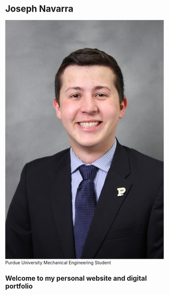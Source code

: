 # Joseph Navarra
<img src="profile.jpg" alt="Profile Picture">
Purdue University Mechanical Engineering Student

## Welcome to my personal website and digital portfolio
